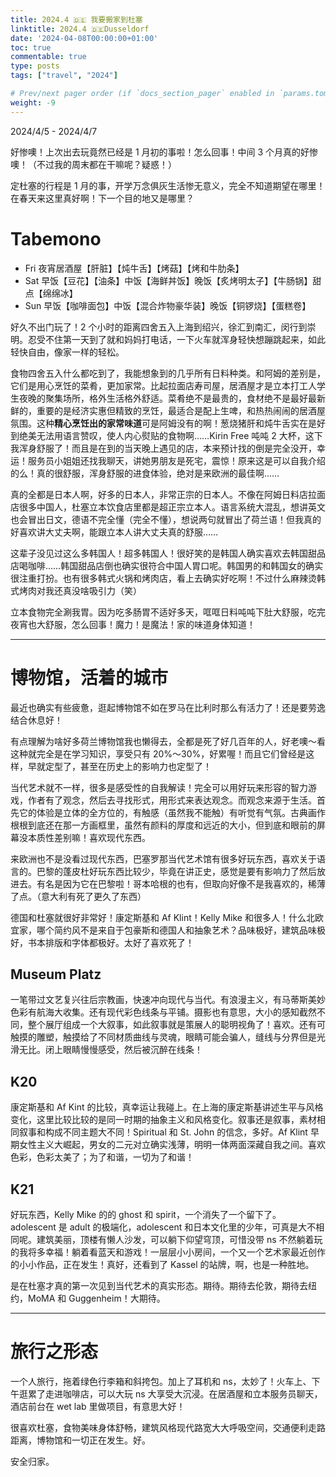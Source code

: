 ```yaml
---
title: 2024.4 🇩🇪 我要搬家到杜塞
linktitle: 2024.4 🇩🇪Dusseldorf
date: '2024-04-08T00:00:00+01:00'
toc: true
commentable: true
type: posts
tags: ["travel", "2024"]

# Prev/next pager order (if `docs_section_pager` enabled in `params.toml`)
weight: -9
---
```


2024/4/5 - 2024/4/7

好惨噢！上次出去玩竟然已经是 1 月初的事啦！怎么回事！中间 3 个月真的好惨噢！（不过我的周末都在干嘛呢？疑惑！）

定杜塞的行程是 1 月的事，开学万念俱灰生活惨无意义，完全不知道期望在哪里！在春天来这里真好啊！下一个目的地又是哪里？

# Tabemono

- Fri 夜宵居酒屋【肝脏】【炖牛舌】【烤菇】【烤和牛肋条】
- Sat 早饭【豆花】【油条】中饭【海鲜丼饭】晚饭【炙烤明太子】【牛肠锅】甜点【绵绵冰】
- Sun 早饭【咖啡面包】中饭【混合炸物豪华装】晚饭【铜锣烧】【蛋糕卷】

好久不出门玩了！2 个小时的距离四舍五入上海到绍兴，徐汇到南汇，闵行到崇明。忍受不住第一天到了就和妈妈打电话，一下火车就浑身轻快想蹦跳起来，如此轻快自由，像家一样的轻松。

食物四舍五入什么都吃到了，我能想象到的几乎所有日料种类。和阿姆的差别是，它们是用心烹饪的菜肴，更加家常。比起拉面店寿司屋，居酒屋才是立本打工人学生夜晚的聚集场所，格外生活格外舒适。菜肴绝不是最贵的，食材绝不是最好最新鲜的，重要的是经济实惠但精致的烹饪，最适合是配上生啤，和热热闹闹的居酒屋氛围。这种**精心烹饪出的家常味道**可是阿姆没有的啊！葱烧猪肝和炖牛舌实在是好到绝美无法用语言赞叹，使人内心熨贴的食物啊……Kirin Free 吨吨 2 大杯，这下我浑身舒服了！而且是在到的当天晚上遇见的店，本来预计找的倒是完全没开，幸运！服务员小姐姐还找我聊天，讲她男朋友是死宅，震惊！原来这是可以自我介绍的么！真的很舒服，浑身舒服的进食体验，绝对是来欧洲的最佳啊……

真的全都是日本人啊，好多的日本人，非常正宗的日本人。不像在阿姆日料店拉面店很多中国人，杜塞立本饮食店里都是超正宗立本人。语言系统大混乱，想讲英文也会冒出日文，德语不完全懂（完全不懂），想说两句就冒出了荷兰语！但我真的好喜欢讲大丈夫啊，能跟立本人讲大丈夫真的舒服……

这辈子没见过这么多韩国人！超多韩国人！很好笑的是韩国人确实喜欢去韩国甜品店喝咖啡……韩国甜品店倒也确实很符合中国人胃口呢。韩国男的和韩国女的确实很注重打扮。也有很多韩式火锅和烤肉店，看上去确实好吃啊！不过什么麻辣烫韩式烤肉对我还真没啥吸引力（笑）

立本食物完全涮我胃。因为吃多肠胃不适好多天，哐哐日料吨吨下肚大舒服，吃完夜宵也大舒服，怎么回事！魔力！是魔法！家的味道身体知道！

---

# 博物馆，活着的城市

最近也确实有些疲惫，逛起博物馆不如在罗马在比利时那么有活力了！还是要劳逸结合休息好！

有点理解为啥好多荷兰博物馆我也懒得去，全都是死了好几百年的人，好老噢～看这种就完全是在学习知识，享受只有 20%～30%，好累喔！而且它们曾经是这样，早就定型了，甚至在历史上的影响力也定型了！

当代艺术就不一样，很多是感受性的自我解读！完全可以用好玩来形容的智力游戏，作者有了观念，然后去寻找形式，用形式来表达观念。而观念来源于生活。首先它的体验是立体的全方位的，有触感（虽然我不能触）有听觉有气氛。古典画作根根到底还在那一方画框里，虽然有颜料的厚度和远近的大小，但到底和眼前的屏幕没本质性差别嘛！喜欢现代东西。

来欧洲也不是没看过现代东西，巴塞罗那当代艺术馆有很多好玩东西，喜欢关于语言的。巴黎的蓬皮杜好玩东西比较少，毕竟在讲正史，感觉是要有影响力了然后放进去。有名是因为它在巴黎啦！哥本哈根的也有，但取向好像不是我喜欢的，稀薄了点。（意大利有死了更久了东西）

德国和杜塞就很好非常好！康定斯基和 Af Klint！Kelly Mike 和很多人！什么北欧宜家，哪个简约风不是来自于包豪斯和德国人和抽象艺术？品味极好，建筑品味极好，书本排版和字体都极好。太好了喜欢死了！

## Museum Platz

一笔带过文艺复兴往后宗教画，快速冲向现代与当代。有浪漫主义，有马蒂斯美妙色彩有航海大收集。还有现代彩色线条与平铺。摄影也有意思，大小的感知截然不同，整个展厅组成一个大叙事，如此叙事就是策展人的聪明视角了！喜欢。还有可触摸的雕塑，触摸给了不同材质曲线与灵魂，眼睛可能会骗人，缝线与分界但是光滑无比。闭上眼睛慢慢感受，然后被沉醉在线条！

## K20

康定斯基和 Af Kint 的比较，真幸运让我碰上。在上海的康定斯基讲述生平与风格变化，这里比较比较的是同一时期的抽象主义和风格变化。叙事还是叙事，素材相同叙事和构成不同主题大不同！Spiritual 和 St. John 的信念，多好。Af Klint 早期女性主义大崛起，男女的二元对立确实浅薄，明明一体两面深藏自我之间。喜欢色彩，色彩太美了；为了和谐，一切为了和谐！

## K21

好玩东西，Kelly Mike 的的 ghost 和 spirit，一个消失了一个留下了。adolescent 是 adult 的极端化，adolescent 和日本文化里的少年，可真是大不相同呢。建筑美丽，顶楼有懒人沙发，可以躺下仰望穹顶，可惜没带 ns 不然躺着玩的我将多幸福！躺着看蓝天和游戏！一层层小小房间，一个又一个艺术家最近创作的小小作品，正在发生！真好，还看到了 Kassel 的站牌，啊，也是一种胜地。

是在杜塞才真的第一次见到当代艺术的真实形态。期待。期待去伦敦，期待去纽约，MoMA 和 Guggenheim！大期待。

---

# 旅行之形态

一个人旅行，拖着绿色行李箱和斜挎包。加上了耳机和 ns，太妙了！火车上、下午逛累了走进咖啡店，可以大玩 ns 大享受大沉浸。在居酒屋和立本服务员聊天，酒店前台在 wet lab 里做项目，有意思大好！

很喜欢杜塞，食物美味身体舒畅，建筑风格现代路宽大大呼吸空间，交通便利走路距离，博物馆和一切正在发生。好。

安全归家。